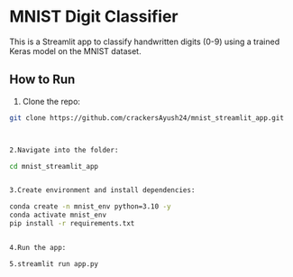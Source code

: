 # MNIST Digit Classifier

This is a Streamlit app to classify handwritten digits (0-9) using a trained Keras model on the MNIST dataset.

## How to Run

1. Clone the repo:
```bash
git clone https://github.com/crackersAyush24/mnist_streamlit_app.git



2.Navigate into the folder:

cd mnist_streamlit_app


3.Create environment and install dependencies:

conda create -n mnist_env python=3.10 -y
conda activate mnist_env
pip install -r requirements.txt


4.Run the app:

5.streamlit run app.py
